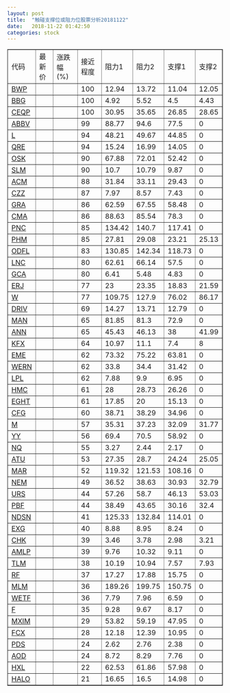 ```yaml
---
layout: post
title:  "触碰支撑位或阻力位股票分析20181122"
date:   2018-11-22 01:42:50
categories: stock
---
```

<script type="text/javascript">
var stockList = []
stockList.push('gb_bwp');
stockList.push('gb_bbg');
stockList.push('gb_ceqp');
stockList.push('gb_abbv');
stockList.push('gb_l');
stockList.push('gb_qre');
stockList.push('gb_osk');
stockList.push('gb_slm');
stockList.push('gb_acm');
stockList.push('gb_czz');
stockList.push('gb_gra');
stockList.push('gb_cma');
stockList.push('gb_pnc');
stockList.push('gb_phm');
stockList.push('gb_odfl');
stockList.push('gb_lnc');
stockList.push('gb_gca');
stockList.push('gb_erj');
stockList.push('gb_w');
stockList.push('gb_driv');
stockList.push('gb_man');
stockList.push('gb_ann');
stockList.push('gb_kfx');
stockList.push('gb_eme');
stockList.push('gb_wern');
stockList.push('gb_lpl');
stockList.push('gb_hmc');
stockList.push('gb_eght');
stockList.push('gb_cfg');
stockList.push('gb_m');
stockList.push('gb_yy');
stockList.push('gb_nq');
stockList.push('gb_atu');
stockList.push('gb_mar');
stockList.push('gb_nem');
stockList.push('gb_urs');
stockList.push('gb_pbf');
stockList.push('gb_ndsn');
stockList.push('gb_exg');
stockList.push('gb_chk');
stockList.push('gb_amlp');
stockList.push('gb_tlm');
stockList.push('gb_rf');
stockList.push('gb_mlm');
stockList.push('gb_wetf');
stockList.push('gb_f');
stockList.push('gb_mxim');
stockList.push('gb_fcx');
stockList.push('gb_pds');
stockList.push('gb_aod');
stockList.push('gb_hxl');
stockList.push('gb_halo');
</script>
<table border="1">
 <tr>
 <td>代码</td>
 <td>最新价</td>
 <td>涨跌幅(%)</td>
 <td>接近程度</td>
 <td>阻力1</td>
 <td>阻力2</td>
 <td>支撑1</td>
 <td>支撑2</td>
</tr>
  <tr id="bwp" class="green">
  <td><a href="http://stock.finance.sina.com.cn/usstock/quotes/BWP.html" target="_blank">BWP</a></td><td></td><td></td><td>100</td><td>12.94</td><td>13.72</td><td>11.04</td><td>12.05</td></tr>
  <tr id="bbg" class="red">
  <td><a href="http://stock.finance.sina.com.cn/usstock/quotes/BBG.html" target="_blank">BBG</a></td><td></td><td></td><td>100</td><td>4.92</td><td>5.52</td><td>4.5</td><td>4.43</td></tr>
  <tr id="ceqp" class="green">
  <td><a href="http://stock.finance.sina.com.cn/usstock/quotes/CEQP.html" target="_blank">CEQP</a></td><td></td><td></td><td>100</td><td>30.95</td><td>35.65</td><td>26.85</td><td>28.65</td></tr>
  <tr id="abbv" class="red">
  <td><a href="http://stock.finance.sina.com.cn/usstock/quotes/ABBV.html" target="_blank">ABBV</a></td><td></td><td></td><td>99</td><td>88.77</td><td>94.6</td><td>77.5</td><td>0</td></tr>
  <tr id="l" class="red">
  <td><a href="http://stock.finance.sina.com.cn/usstock/quotes/L.html" target="_blank">L</a></td><td></td><td></td><td>94</td><td>48.21</td><td>49.67</td><td>44.85</td><td>0</td></tr>
  <tr id="qre" class="red">
  <td><a href="http://stock.finance.sina.com.cn/usstock/quotes/QRE.html" target="_blank">QRE</a></td><td></td><td></td><td>94</td><td>15.24</td><td>16.99</td><td>14.05</td><td>0</td></tr>
  <tr id="osk" class="red">
  <td><a href="http://stock.finance.sina.com.cn/usstock/quotes/OSK.html" target="_blank">OSK</a></td><td></td><td></td><td>90</td><td>67.88</td><td>72.01</td><td>52.42</td><td>0</td></tr>
  <tr id="slm" class="green">
  <td><a href="http://stock.finance.sina.com.cn/usstock/quotes/SLM.html" target="_blank">SLM</a></td><td></td><td></td><td>90</td><td>10.7</td><td>10.79</td><td>9.87</td><td>0</td></tr>
  <tr id="acm" class="red">
  <td><a href="http://stock.finance.sina.com.cn/usstock/quotes/ACM.html" target="_blank">ACM</a></td><td></td><td></td><td>88</td><td>31.84</td><td>33.11</td><td>29.43</td><td>0</td></tr>
  <tr id="czz" class="green">
  <td><a href="http://stock.finance.sina.com.cn/usstock/quotes/CZZ.html" target="_blank">CZZ</a></td><td></td><td></td><td>87</td><td>7.97</td><td>8.57</td><td>7.43</td><td>0</td></tr>
  <tr id="gra" class="red">
  <td><a href="http://stock.finance.sina.com.cn/usstock/quotes/GRA.html" target="_blank">GRA</a></td><td></td><td></td><td>86</td><td>62.59</td><td>67.55</td><td>58.48</td><td>0</td></tr>
  <tr id="cma" class="green">
  <td><a href="http://stock.finance.sina.com.cn/usstock/quotes/CMA.html" target="_blank">CMA</a></td><td></td><td></td><td>86</td><td>88.63</td><td>85.54</td><td>78.3</td><td>0</td></tr>
  <tr id="pnc" class="red">
  <td><a href="http://stock.finance.sina.com.cn/usstock/quotes/PNC.html" target="_blank">PNC</a></td><td></td><td></td><td>85</td><td>134.42</td><td>140.7</td><td>117.41</td><td>0</td></tr>
  <tr id="phm" class="green">
  <td><a href="http://stock.finance.sina.com.cn/usstock/quotes/PHM.html" target="_blank">PHM</a></td><td></td><td></td><td>85</td><td>27.81</td><td>29.08</td><td>23.21</td><td>25.13</td></tr>
  <tr id="odfl" class="red">
  <td><a href="http://stock.finance.sina.com.cn/usstock/quotes/ODFL.html" target="_blank">ODFL</a></td><td></td><td></td><td>83</td><td>130.85</td><td>142.34</td><td>118.73</td><td>0</td></tr>
  <tr id="lnc" class="red">
  <td><a href="http://stock.finance.sina.com.cn/usstock/quotes/LNC.html" target="_blank">LNC</a></td><td></td><td></td><td>80</td><td>62.61</td><td>66.14</td><td>57.5</td><td>0</td></tr>
  <tr id="gca" class="green">
  <td><a href="http://stock.finance.sina.com.cn/usstock/quotes/GCA.html" target="_blank">GCA</a></td><td></td><td></td><td>80</td><td>6.41</td><td>5.48</td><td>4.83</td><td>0</td></tr>
  <tr id="erj" class="green">
  <td><a href="http://stock.finance.sina.com.cn/usstock/quotes/ERJ.html" target="_blank">ERJ</a></td><td></td><td></td><td>77</td><td>23</td><td>23.35</td><td>18.83</td><td>21.59</td></tr>
  <tr id="w" class="green">
  <td><a href="http://stock.finance.sina.com.cn/usstock/quotes/W.html" target="_blank">W</a></td><td></td><td></td><td>77</td><td>109.75</td><td>127.9</td><td>76.02</td><td>86.17</td></tr>
  <tr id="driv" class="green">
  <td><a href="http://stock.finance.sina.com.cn/usstock/quotes/DRIV.html" target="_blank">DRIV</a></td><td></td><td></td><td>69</td><td>14.27</td><td>13.71</td><td>12.79</td><td>0</td></tr>
  <tr id="man" class="red">
  <td><a href="http://stock.finance.sina.com.cn/usstock/quotes/MAN.html" target="_blank">MAN</a></td><td></td><td></td><td>65</td><td>81.85</td><td>81.3</td><td>72.9</td><td>0</td></tr>
  <tr id="ann" class="red">
  <td><a href="http://stock.finance.sina.com.cn/usstock/quotes/ANN.html" target="_blank">ANN</a></td><td></td><td></td><td>65</td><td>45.43</td><td>46.13</td><td>38</td><td>41.99</td></tr>
  <tr id="kfx" class="green">
  <td><a href="http://stock.finance.sina.com.cn/usstock/quotes/KFX.html" target="_blank">KFX</a></td><td></td><td></td><td>64</td><td>10.97</td><td>11.1</td><td>7.4</td><td>8</td></tr>
  <tr id="eme" class="red">
  <td><a href="http://stock.finance.sina.com.cn/usstock/quotes/EME.html" target="_blank">EME</a></td><td></td><td></td><td>62</td><td>73.32</td><td>75.22</td><td>63.81</td><td>0</td></tr>
  <tr id="wern" class="red">
  <td><a href="http://stock.finance.sina.com.cn/usstock/quotes/WERN.html" target="_blank">WERN</a></td><td></td><td></td><td>62</td><td>33.8</td><td>34.4</td><td>31.42</td><td>0</td></tr>
  <tr id="lpl" class="red">
  <td><a href="http://stock.finance.sina.com.cn/usstock/quotes/LPL.html" target="_blank">LPL</a></td><td></td><td></td><td>62</td><td>7.88</td><td>9.9</td><td>6.95</td><td>0</td></tr>
  <tr id="hmc" class="red">
  <td><a href="http://stock.finance.sina.com.cn/usstock/quotes/HMC.html" target="_blank">HMC</a></td><td></td><td></td><td>61</td><td>28</td><td>28.73</td><td>26.26</td><td>0</td></tr>
  <tr id="eght" class="red">
  <td><a href="http://stock.finance.sina.com.cn/usstock/quotes/EGHT.html" target="_blank">EGHT</a></td><td></td><td></td><td>61</td><td>17.85</td><td>20</td><td>15.13</td><td>0</td></tr>
  <tr id="cfg" class="green">
  <td><a href="http://stock.finance.sina.com.cn/usstock/quotes/CFG.html" target="_blank">CFG</a></td><td></td><td></td><td>60</td><td>38.71</td><td>38.29</td><td>34.96</td><td>0</td></tr>
  <tr id="m" class="green">
  <td><a href="http://stock.finance.sina.com.cn/usstock/quotes/M.html" target="_blank">M</a></td><td></td><td></td><td>57</td><td>35.31</td><td>37.23</td><td>32.09</td><td>31.77</td></tr>
  <tr id="yy" class="red">
  <td><a href="http://stock.finance.sina.com.cn/usstock/quotes/YY.html" target="_blank">YY</a></td><td></td><td></td><td>56</td><td>69.4</td><td>70.5</td><td>58.92</td><td>0</td></tr>
  <tr id="nq" class="green">
  <td><a href="http://stock.finance.sina.com.cn/usstock/quotes/NQ.html" target="_blank">NQ</a></td><td></td><td></td><td>55</td><td>3.27</td><td>2.44</td><td>2.17</td><td>0</td></tr>
  <tr id="atu" class="green">
  <td><a href="http://stock.finance.sina.com.cn/usstock/quotes/ATU.html" target="_blank">ATU</a></td><td></td><td></td><td>53</td><td>27.35</td><td>28.7</td><td>24.24</td><td>25.05</td></tr>
  <tr id="mar" class="red">
  <td><a href="http://stock.finance.sina.com.cn/usstock/quotes/MAR.html" target="_blank">MAR</a></td><td></td><td></td><td>52</td><td>119.32</td><td>121.53</td><td>108.16</td><td>0</td></tr>
  <tr id="nem" class="green">
  <td><a href="http://stock.finance.sina.com.cn/usstock/quotes/NEM.html" target="_blank">NEM</a></td><td></td><td></td><td>49</td><td>36.52</td><td>38.63</td><td>30.93</td><td>32.79</td></tr>
  <tr id="urs" class="green">
  <td><a href="http://stock.finance.sina.com.cn/usstock/quotes/URS.html" target="_blank">URS</a></td><td></td><td></td><td>44</td><td>57.26</td><td>58.7</td><td>46.13</td><td>53.03</td></tr>
  <tr id="pbf" class="red">
  <td><a href="http://stock.finance.sina.com.cn/usstock/quotes/PBF.html" target="_blank">PBF</a></td><td></td><td></td><td>44</td><td>38.49</td><td>43.65</td><td>30.16</td><td>32.4</td></tr>
  <tr id="ndsn" class="red">
  <td><a href="http://stock.finance.sina.com.cn/usstock/quotes/NDSN.html" target="_blank">NDSN</a></td><td></td><td></td><td>41</td><td>125.33</td><td>132.84</td><td>114.01</td><td>0</td></tr>
  <tr id="exg" class="green">
  <td><a href="http://stock.finance.sina.com.cn/usstock/quotes/EXG.html" target="_blank">EXG</a></td><td></td><td></td><td>40</td><td>8.88</td><td>8.95</td><td>8.24</td><td>0</td></tr>
  <tr id="chk" class="green">
  <td><a href="http://stock.finance.sina.com.cn/usstock/quotes/CHK.html" target="_blank">CHK</a></td><td></td><td></td><td>39</td><td>3.46</td><td>3.78</td><td>2.98</td><td>3.21</td></tr>
  <tr id="amlp" class="red">
  <td><a href="http://stock.finance.sina.com.cn/usstock/quotes/AMLP.html" target="_blank">AMLP</a></td><td></td><td></td><td>39</td><td>9.76</td><td>10.32</td><td>9.11</td><td>0</td></tr>
  <tr id="tlm" class="green">
  <td><a href="http://stock.finance.sina.com.cn/usstock/quotes/TLM.html" target="_blank">TLM</a></td><td></td><td></td><td>38</td><td>10.19</td><td>10.94</td><td>7.57</td><td>7.93</td></tr>
  <tr id="rf" class="green">
  <td><a href="http://stock.finance.sina.com.cn/usstock/quotes/RF.html" target="_blank">RF</a></td><td></td><td></td><td>37</td><td>17.27</td><td>17.88</td><td>15.75</td><td>0</td></tr>
  <tr id="mlm" class="red">
  <td><a href="http://stock.finance.sina.com.cn/usstock/quotes/MLM.html" target="_blank">MLM</a></td><td></td><td></td><td>36</td><td>189.26</td><td>199.75</td><td>150.75</td><td>0</td></tr>
  <tr id="wetf" class="red">
  <td><a href="http://stock.finance.sina.com.cn/usstock/quotes/WETF.html" target="_blank">WETF</a></td><td></td><td></td><td>36</td><td>7.79</td><td>7.96</td><td>6.59</td><td>0</td></tr>
  <tr id="f" class="red">
  <td><a href="http://stock.finance.sina.com.cn/usstock/quotes/F.html" target="_blank">F</a></td><td></td><td></td><td>35</td><td>9.28</td><td>9.67</td><td>8.17</td><td>0</td></tr>
  <tr id="mxim" class="red">
  <td><a href="http://stock.finance.sina.com.cn/usstock/quotes/MXIM.html" target="_blank">MXIM</a></td><td></td><td></td><td>29</td><td>53.82</td><td>59.19</td><td>47.95</td><td>0</td></tr>
  <tr id="fcx" class="green">
  <td><a href="http://stock.finance.sina.com.cn/usstock/quotes/FCX.html" target="_blank">FCX</a></td><td></td><td></td><td>28</td><td>12.18</td><td>12.39</td><td>10.95</td><td>0</td></tr>
  <tr id="pds" class="red">
  <td><a href="http://stock.finance.sina.com.cn/usstock/quotes/PDS.html" target="_blank">PDS</a></td><td></td><td></td><td>24</td><td>2.62</td><td>2.76</td><td>2.38</td><td>0</td></tr>
  <tr id="aod" class="green">
  <td><a href="http://stock.finance.sina.com.cn/usstock/quotes/AOD.html" target="_blank">AOD</a></td><td></td><td></td><td>24</td><td>8.72</td><td>8.29</td><td>7.76</td><td>0</td></tr>
  <tr id="hxl" class="green">
  <td><a href="http://stock.finance.sina.com.cn/usstock/quotes/HXL.html" target="_blank">HXL</a></td><td></td><td></td><td>22</td><td>62.53</td><td>61.86</td><td>57.98</td><td>0</td></tr>
  <tr id="halo" class="red">
  <td><a href="http://stock.finance.sina.com.cn/usstock/quotes/HALO.html" target="_blank">HALO</a></td><td></td><td></td><td>21</td><td>16.65</td><td>16.5</td><td>14.98</td><td>0</td></tr>
</table>
